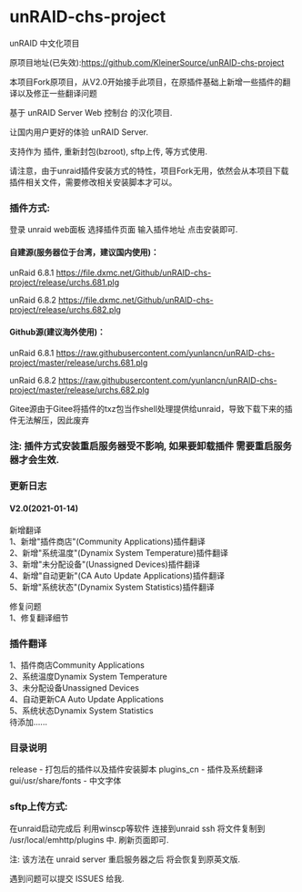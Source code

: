 # unRAID-chs-project
unRAID 中文化项目

原项目地址(已失效):https://github.com/KleinerSource/unRAID-chs-project

本项目Fork原项目，从V2.0开始接手此项目，在原插件基础上新增一些插件的翻译以及修正一些翻译问题

基于 unRAID Server Web 控制台 的汉化项目.

让国内用户更好的体验 unRAID Server.

支持作为 插件, 重新封包(bzroot), sftp上传, 等方式使用.

请注意，由于unraid插件安装方式的特性，项目Fork无用，依然会从本项目下载插件相关文件，需要修改相关安装脚本才可以。

### 插件方式:
登录 unraid web面板 选择插件页面
输入插件地址  点击安装即可.

#### 自建源(服务器位于台湾，建议国内使用)：

unRaid 6.8.1 https://file.dxmc.net/Github/unRAID-chs-project/release/urchs.681.plg

unRaid 6.8.2 https://file.dxmc.net/Github/unRAID-chs-project/release/urchs.682.plg

#### Github源(建议海外使用)：

unRaid 6.8.1
https://raw.githubusercontent.com/yunlancn/unRAID-chs-project/master/release/urchs.681.plg

unRaid 6.8.2 
https://raw.githubusercontent.com/yunlancn/unRAID-chs-project/master/release/urchs.682.plg

Gitee源由于Gitee将插件的txz包当作shell处理提供给unraid，导致下载下来的插件无法解压，因此废弃

### 注: 插件方式安装重启服务器受不影响, 如果要卸载插件 需要重启服务器才会生效.

### 更新日志  
  
#### V2.0(2021-01-14)  
  
新增翻译  
1、新增"插件商店"(Community Applications)插件翻译  
2、新增"系统温度"(Dynamix System Temperature)插件翻译  
3、新增"未分配设备"(Unassigned Devices)插件翻译  
4、新增"自动更新"(CA Auto Update Applications)插件翻译  
5、新增"系统状态"(Dynamix System Statistics)插件翻译  
  
修复问题  
1、修复翻译细节  

### 插件翻译  

1、插件商店Community Applications  
2、系统温度Dynamix System Temperature  
3、未分配设备Unassigned Devices  
4、自动更新CA Auto Update Applications  
5、系统状态Dynamix System Statistics   
待添加......
  
### 目录说明

release - 打包后的插件以及插件安装脚本
plugins_cn - 插件及系统翻译
gui/usr/share/fonts - 中文字体

### sftp上传方式:
在unraid启动完成后 利用winscp等软件 连接到unraid ssh 将文件复制到 /usr/local/emhttp/plugins 中. 刷新页面即可.

注: 该方法在 unraid server 重启服务器之后 将会恢复到原英文版.

遇到问题可以提交 ISSUES 给我.
